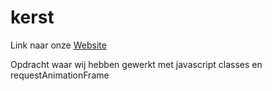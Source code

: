 # kerst
Link naar onze [Website]

Opdracht waar wij hebben gewerkt met javascript classes en requestAnimationFrame

[Website]: http://bjornemmaneel.nl/kerstvlok/autoClass.html
